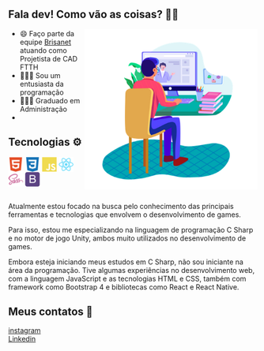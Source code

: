 <h2>Fala dev! Como vão as coisas? 👋😉</h2>

<img align="right" src="https://github.com/AndersonS7/AndersonS7/blob/main/img/man-computer.png" width="350"/>

- 😄 Faço parte da equipe [Brisanet](https://www.brisanet.com.br/) atuando como Projetista de CAD FTTH
- 👨🏻‍💻 Sou um entusiasta da programação
- 👨🏻‍🎓 Graduado em Administração
- 
<h2>Tecnologias ⚙️</h2>

<div>
  <img align="center" src="https://raw.githubusercontent.com/devicons/devicon/master/icons/html5/html5-plain.svg" width="30"/>
  <img align="center" src="https://raw.githubusercontent.com/devicons/devicon/master/icons/css3/css3-plain.svg" width="30"/>
  <img align="center" src="https://raw.githubusercontent.com/devicons/devicon/master/icons/javascript/javascript-plain.svg" width="30"/>
  <img align="center" src="https://raw.githubusercontent.com/devicons/devicon/master/icons/react/react-original.svg" width="30"/>
  <img align="center" src="https://raw.githubusercontent.com/devicons/devicon/master/icons/sass/sass-original.svg" width="30"/>
  <img align="center" src="https://raw.githubusercontent.com/devicons/devicon/master/icons/bootstrap/bootstrap-plain.svg" width="30"/>
</div>

<br>
  
<p>
  Atualmente estou focado na busca pelo conhecimento das principais ferramentas e tecnologias
  que envolvem o desenvolvimento de games.
</p>
<p>
  Para isso, estou me especializando na linguagem de programação C Sharp e no motor de jogo Unity, ambos
  muito utilizados no desenvolvimento de games.
 </p>
 <p>
  Embora esteja iniciando meus estudos em C Sharp, não sou iniciante na área da programação. Tive algumas experiências
  no desenvolvimento web, com a linguagem JavaScript e as 
  tecnologias HTML e CSS, também com framework como Bootstrap 4 e bibliotecas como React e React Native. 
</P>
  
<h2>Meus contatos 📱</h2>

<div>
  <a href="https://www.instagram.com/and_silva7/" target="_blank">
    instagram
  </a>
  <br>
  <a href="https://www.linkedin.com/in/anderson-silva-b7870520b/" target="_blank">
    Linkedin
  </a>
</div>

<!--
**AndersonS7/AndersonS7** is a ✨ _special_ ✨ repository because its `README.md` (this file) appears on your GitHub profile.
[![Linkedin Badge](https://www.linkedin.com/in/anderson-silva-b7870520b/)
[![Instagram Badge](https://www.instagram.com/and_silva7/)
Here are some ideas to get you started:

- 🔭 I’m currently working on ...
- 🌱 I’m currently learning ...
- 👯 I’m looking to collaborate on ...
- 🤔 I’m looking for help with ...
- 💬 Ask me about ...
- 📫 How to reach me: ...
- 😄 Pronouns: ...
- ⚡ Fun fact: ...
-->
